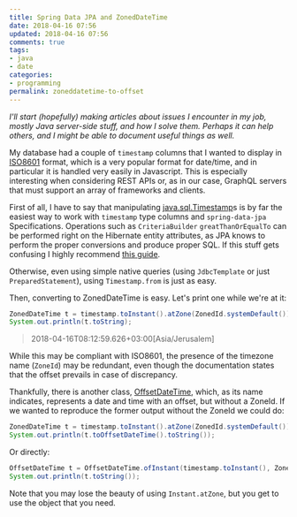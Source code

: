 ```yaml
---
title: Spring Data JPA and ZonedDateTime 	
date: 2018-04-16 07:56
updated: 2018-04-16 07:56
comments: true
tags:
- java
- date
categories:
- programming
permalink: zoneddatetime-to-offset
---
```


*I'll start (hopefully) making articles about issues I encounter in my job,
mostly Java server-side stuff,
and how I solve them. Perhaps it can help others, and I might be able
to document useful things as well.*

My database had a couple of `timestamp` columns that I wanted to 
display in [ISO8601](https://en.wikipedia.org/wiki/ISO_8601) format, which is a very popular format for date/time, and in particular it is handled very easily in Javascript. This is especially interesting when considering REST APIs or, as in our case, GraphQL servers that must support an array of frameworks and clients. 

First of all, I have to say that
manipulating [java.sql.Timestamp](https://docs.oracle.com/javase/8/docs/api/java/sql/Timestamp.html)s is by far the easiest way to work 
with `timestamp` type columns and `spring-data-jpa` Specifications. Operations such as `CriteriaBuilder` `greatThanOrEqualTo` can be performed
right on the Hibernate entity attributes, as JPA knows to perform the proper conversions and produce proper SQL. If this stuff gets confusing I highly recommend [this guide](https://dreamix.eu/blog/java/java-8-for-constructing-jpa-criteria-queries).

Otherwise, even using simple native queries (using `JdbcTemplate`
or just `PreparedStatement`), using `Timestamp.from` is just as easy.

Then, converting to ZonedDateTime is easy. Let's print one while we're at it:

```java
ZonedDateTime t = timestamp.toInstant().atZone(ZonedId.systemDefault());
System.out.println(t.toString);
```

>2018-04-16T08:12:59.626+03:00[Asia/Jerusalem]

While this may be compliant with ISO8601, the presence of the
timezone name (`ZoneId`) may be redundant, even though the 
documentation states that the offset prevails in case of 
discrepancy.

Thankfully, there is another class, [OffsetDateTime](https://docs.oracle.com/javase/8/docs/api/java/time/OffsetDateTime.html), which, as its name indicates, represents a date and time with an offset, but without a ZoneId. If we wanted to reproduce the former output without the ZoneId we could do:

```java
ZonedDateTime t = timestamp.toInstant().atZone(ZonedId.systemDefault());
System.out.println(t.toOffsetDateTime().toString());
```

Or directly:

```java
OffsetDateTime t = OffsetDateTime.ofInstant(timestamp.toInstant(), ZonedId.systemDefault());
System.out.println(t.toString());
```

Note that you may lose the beauty of using `Instant.atZone`, but you get to use the object that you need.